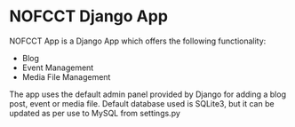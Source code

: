 NOFCCT Django App
=================

NOFCCT App is a Django App which offers the following functionality:
* Blog
* Event Management
* Media File Management

The app uses the default admin panel provided by Django for adding a blog post, event or media file.
Default database used is SQLite3, but it can be updated as per use to MySQL from settings.py
